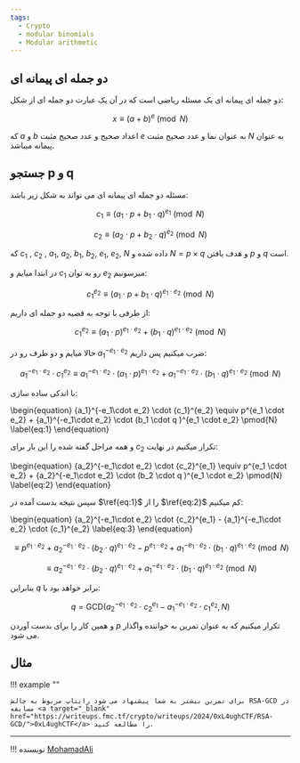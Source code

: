 ```yaml
---
tags:
  - Crypto
  - modular binomials
  - Modular arithmetic
---
```


## دو جمله ای پیمانه ای
 
دو جمله ای پیمانه ای یک مسئله ریاضی است که در آن یک عبارت دو جمله ای از شکل:

$$ x \equiv (a+b)^e \pmod{N} $$

که  $a$ و $b$ اعداد صحیح و عدد صحیح مثبت $e$ به عنوان نما و عدد صحیح مثبت $N$ به عنوان پیمانه میباشد.

  
## جستجو p و q

مسئله دو جمله ای پیمانه ای می تواند به شکل زیر باشد:

$$ c_1 \equiv (a_1 \cdot p + b_1 \cdot q )^{e_1} \pmod{N} $$

$$ c_2 \equiv (a_2 \cdot p + b_2 \cdot q )^{e_2} \pmod{N} $$
  
که   $c_1$ , $c_2$ , $a_1$, $a_2$, $b_1$, $b_2$, $e_1$, $e_2$, $N$ داده شده  و  $N=p \times q$ و  هدف یافتن $p$ و $q$ است.

در ابتدا میایم و $c_1$ رو به توان $e_2$ میرسونیم:

$$
{c_1‌}^{e_2} \equiv (a_1 \cdot p + b_1 \cdot q )^{e_1 \cdot e_2} \pmod{N} 
$$

از طرفی با توجه به قضیه دو جمله ای داریم:

$$
{c_1‌}^{e_2} \equiv (a_1 \cdot p)^{e_1 \cdot e_2} + (b_1 \cdot q )^{e_1 \cdot e_2} \pmod{N} 
$$

حالا میایم و دو طرف رو در ${a_1}^{-e_1 \cdot e_2}$ ضرب میکنیم پس داریم:

$$
{a_1}^{-e_1\cdot e_2} \cdot {c_1‌}^{e_2} \equiv {a_1}^{-e_1\cdot e_2} \cdot (a_1 \cdot p)^{e_1 \cdot e_2} + {a_1}^{-e_1\cdot e_2} \cdot (b_1 \cdot q )^{e_1 \cdot e_2} \pmod{N} 
$$

با اندکی ساده سازی:

\begin{equation}
{a_1}^{-e_1\cdot e_2} \cdot {c_1‌}^{e_2} \equiv  p^{e_1 \cdot e_2} + {a_1}^{-e_1\cdot e_2} \cdot (b_1 \cdot q )^{e_1 \cdot e_2} \pmod{N} 
\label{eq:1}
\end{equation}

و همه مراحل گفته شده را این بار برای $c_2$ تکرار میکنیم در نهایت:

\begin{equation}
{a_2}^{-e_1\cdot e_2} \cdot {c_2}^{e_1} \equiv  p^{e_1 \cdot e_2} + {a_2}^{-e_1\cdot e_2} \cdot (b_2 \cdot q )^{e_1 \cdot e_2} \pmod{N} 
\label{eq:2}
\end{equation}

سپس نتیجه بدست آمده در $\ref{eq:1}$ را از $\ref{eq:2}$ کم میکنیم:

\begin{equation}
{a_2}^{-e_1\cdot e_2} \cdot {c_2}^{e_1} - {a_1}^{-e_1\cdot e_2} \cdot {c_1‌}^{e_2}
\label{eq:3}
\end{equation}

$$
\equiv  p^{e_1 \cdot e_2} + {a_2}^{-e_1\cdot e_2} \cdot (b_2 \cdot q )^{e_1 \cdot e_2} - p^{e_1 \cdot e_2} + {a_1}^{-e_1\cdot e_2} \cdot (b_1 \cdot q )^{e_1 \cdot e_2} \pmod{N}
$$

$$
\equiv {a_2}^{-e_1\cdot e_2} \cdot (b_2 \cdot q )^{e_1 \cdot e_2} + {a_1}^{-e_1\cdot e_2} \cdot (b_1 \cdot q )^{e_1 \cdot e_2} \pmod{N}
$$

بنابراین $q$ برابر خواهد بود با:

$$
q = \text{GCD}({a_2}^{-e_1\cdot e_2} \cdot {c_2}^{e_1} - {a_1}^{-e_1\cdot e_2} \cdot {c_1‌}^{e_2}, N)
$$

و همین کار را برای بدست آوردن $p$ تکرار میکنیم که به عنوان تمرین به خواننده واگذار می شود.

## مثال 

!!! example ""

    برای تمرین بیشتر به شما پیشنهاد می شود رایتاپ مربوط به چالش RSA-GCD در مسابقه <a target="_blank" href="https://writeups.fmc.tf/crypto/writeups/2024/0xL4ughCTF/RSA-GCD/">0xL4ughCTF</a> را مطالعه کنید.

--- 

!!! نویسنده
    [MohamadAli](https://github.com/wh1te-r0s3)
